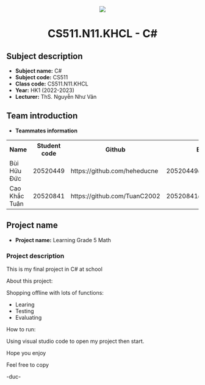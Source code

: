 <p align="center">
   <a href="https://www.uit.edu.vn/">
      <img src="https://i.imgur.com/WmMnSRt.png" border="none">
   </a>
</p>
<h1 align="center">
    CS511.N11.KHCL - C#
</h1>

<h2>
   Subject description   
</h2>

- **Subject name:** C#
- **Subject code:** CS511
- **Class code:** CS511.N11.KHCL
- **Year:** HK1 (2022-2023)
- **Lecturer:** ThS. Nguyễn Như Vân 

<h2>
   Team introduction
</h2>

- **Teammates information** 

<table align="center">
      <tr>
       <th>Name</th>
       <th>Student code</th>
       <th>Github</th>
       <th>Email</th>
      </tr>
      <tr>
       <td>Bùi Hữu Đức</td>
       <td>20520449</td>
       <td> https://github.com/heheducne</td>
       <td>20520449@gm.uit.edu.vn</td>  
      </tr>
      <tr>
       <td>Cao Khắc Tuân</td>
       <td>20520841</td>
       <td> https://github.com/TuanC2002</td>
       <td>20520841@gm.uit.edu.vn</td>  
      </tr>
</table>


<h2>
  Project name 
</h2>

- **Project name:** Learning Grade 5 Math 

<h3>
  Project description
</h3>

This is my final project in C# at school 

About this project: 

Shopping offline with lots of functions:
- Learing
- Testing
- Evaluating

How to run:

Using visual studio code to open my project then start.

Hope you enjoy

Feel free to copy

-duc-
